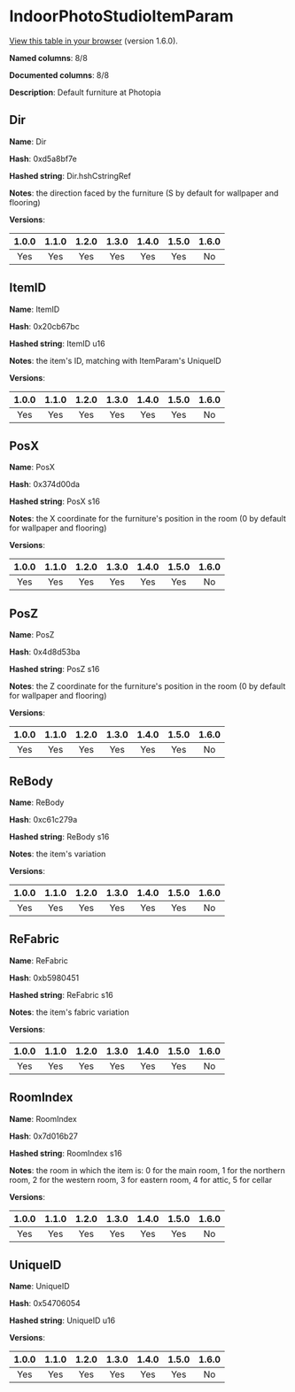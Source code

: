 # IndoorPhotoStudioItemParam
[View this table in your browser](IndoorPhotoStudioItemParam-value.md) (version 1.6.0).

**Named columns**: 8/8

**Documented columns**: 8/8

**Description**: Default furniture at Photopia
## Dir

**Name**: Dir

**Hash**: 0xd5a8bf7e

**Hashed string**: Dir.hshCstringRef

**Notes**: the direction faced by the furniture (S by default for wallpaper and flooring)

**Versions**: 

 | 1.0.0 | 1.1.0 | 1.2.0 | 1.3.0 | 1.4.0 | 1.5.0 | 1.6.0
|:--:|:--:|:--:|:--:|:--:|:--:|:--:|
| Yes | Yes | Yes | Yes | Yes | Yes | No| 


## ItemID

**Name**: ItemID

**Hash**: 0x20cb67bc

**Hashed string**: ItemID u16

**Notes**: the item's ID, matching with ItemParam's UniqueID

**Versions**: 

 | 1.0.0 | 1.1.0 | 1.2.0 | 1.3.0 | 1.4.0 | 1.5.0 | 1.6.0
|:--:|:--:|:--:|:--:|:--:|:--:|:--:|
| Yes | Yes | Yes | Yes | Yes | Yes | No| 


## PosX

**Name**: PosX

**Hash**: 0x374d00da

**Hashed string**: PosX s16

**Notes**: the X coordinate for the furniture's position in the room (0 by default for wallpaper and flooring)

**Versions**: 

 | 1.0.0 | 1.1.0 | 1.2.0 | 1.3.0 | 1.4.0 | 1.5.0 | 1.6.0
|:--:|:--:|:--:|:--:|:--:|:--:|:--:|
| Yes | Yes | Yes | Yes | Yes | Yes | No| 


## PosZ

**Name**: PosZ

**Hash**: 0x4d8d53ba

**Hashed string**: PosZ s16

**Notes**: the Z coordinate for the furniture's position in the room (0 by default for wallpaper and flooring)

**Versions**: 

 | 1.0.0 | 1.1.0 | 1.2.0 | 1.3.0 | 1.4.0 | 1.5.0 | 1.6.0
|:--:|:--:|:--:|:--:|:--:|:--:|:--:|
| Yes | Yes | Yes | Yes | Yes | Yes | No| 


## ReBody

**Name**: ReBody

**Hash**: 0xc61c279a

**Hashed string**: ReBody s16

**Notes**: the item's variation

**Versions**: 

 | 1.0.0 | 1.1.0 | 1.2.0 | 1.3.0 | 1.4.0 | 1.5.0 | 1.6.0
|:--:|:--:|:--:|:--:|:--:|:--:|:--:|
| Yes | Yes | Yes | Yes | Yes | Yes | No| 


## ReFabric

**Name**: ReFabric

**Hash**: 0xb5980451

**Hashed string**: ReFabric s16

**Notes**: the item's fabric variation

**Versions**: 

 | 1.0.0 | 1.1.0 | 1.2.0 | 1.3.0 | 1.4.0 | 1.5.0 | 1.6.0
|:--:|:--:|:--:|:--:|:--:|:--:|:--:|
| Yes | Yes | Yes | Yes | Yes | Yes | No| 


## RoomIndex

**Name**: RoomIndex

**Hash**: 0x7d016b27

**Hashed string**: RoomIndex s16

**Notes**: the room in which the item is: 0 for the main room, 1 for the northern room, 2 for the western room, 3 for eastern room, 4 for attic, 5 for cellar

**Versions**: 

 | 1.0.0 | 1.1.0 | 1.2.0 | 1.3.0 | 1.4.0 | 1.5.0 | 1.6.0
|:--:|:--:|:--:|:--:|:--:|:--:|:--:|
| Yes | Yes | Yes | Yes | Yes | Yes | No| 


## UniqueID

**Name**: UniqueID

**Hash**: 0x54706054

**Hashed string**: UniqueID u16

**Versions**: 

 | 1.0.0 | 1.1.0 | 1.2.0 | 1.3.0 | 1.4.0 | 1.5.0 | 1.6.0
|:--:|:--:|:--:|:--:|:--:|:--:|:--:|
| Yes | Yes | Yes | Yes | Yes | Yes | No| 


